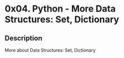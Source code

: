 # 0x04. Python - More Data Structures: Set, Dictionary

## Description

More about Data Structures: Set, Dictionary
